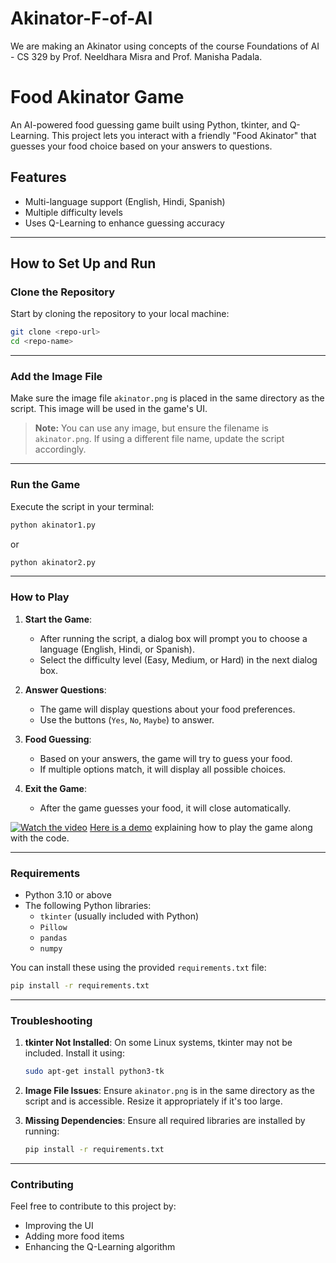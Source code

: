 # Akinator-F-of-AI
We are making an Akinator using concepts of the course Foundations of AI - CS 329 by Prof. Neeldhara Misra and Prof. Manisha Padala.  
  
  
# Food Akinator Game

An AI-powered food guessing game built using Python, tkinter, and Q-Learning. This project lets you interact with a friendly "Food Akinator" that guesses your food choice based on your answers to questions.

## Features
- Multi-language support (English, Hindi, Spanish)
- Multiple difficulty levels
- Uses Q-Learning to enhance guessing accuracy

---

## How to Set Up and Run

### Clone the Repository
Start by cloning the repository to your local machine:
```bash
git clone <repo-url>
cd <repo-name>
```
---

### Add the Image File
Make sure the image file `akinator.png` is placed in the same directory as the script. This image will be used in the game's UI.

> **Note:** You can use any image, but ensure the filename is `akinator.png`. If using a different file name, update the script accordingly.

---

### Run the Game

Execute the script in your terminal:
```bash
python akinator1.py
```
or
```bash
python akinator2.py
```

---

### How to Play

1. **Start the Game**:
   - After running the script, a dialog box will prompt you to choose a language (English, Hindi, or Spanish).
   - Select the difficulty level (Easy, Medium, or Hard) in the next dialog box.

2. **Answer Questions**:
   - The game will display questions about your food preferences.
   - Use the buttons (`Yes`, `No`, `Maybe`) to answer.

3. **Food Guessing**:
   - Based on your answers, the game will try to guess your food.
   - If multiple options match, it will display all possible choices.

4. **Exit the Game**:
   - After the game guesses your food, it will close automatically.

[![Watch the video](https://img.youtube.com/vi/IaFwTgGgBuc/maxresdefault.jpg)](https://youtu.be/IaFwTgGgBuc)
[Here is a demo](https://youtu.be/IaFwTgGgBuc?feature=shared) explaining how to play the game along with the code.

---

### Requirements

- Python 3.10 or above
- The following Python libraries:
  - `tkinter` (usually included with Python)
  - `Pillow`
  - `pandas`
  - `numpy`

You can install these using the provided `requirements.txt` file:
```bash
pip install -r requirements.txt
```

---

### Troubleshooting

1. **tkinter Not Installed**:
   On some Linux systems, tkinter may not be included. Install it using:
   ```bash
   sudo apt-get install python3-tk
   ```

2. **Image File Issues**:
   Ensure `akinator.png` is in the same directory as the script and is accessible. Resize it appropriately if it's too large.

3. **Missing Dependencies**:
   Ensure all required libraries are installed by running:
   ```bash
   pip install -r requirements.txt
   ```

---

### Contributing

Feel free to contribute to this project by:
- Improving the UI
- Adding more food items
- Enhancing the Q-Learning algorithm



